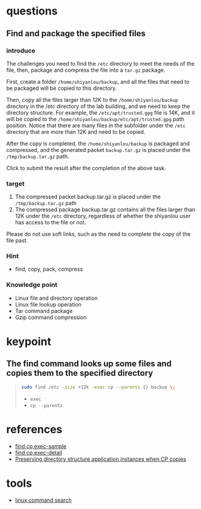 # questions
## Find and package the specified files
### introduce

The challenges you need to find the `/etc` directory to meet the needs of the file, then, package and compress the file into a `tar.gz` package.


First, create a folder `/home/shiyanlou/backup`, and all the files that need to be packaged will be copied to this directory.


Then, copy all the files larger than 12K to the `/home/shiyanlou/backup` directory in the /etc directory of the lab building, and we need to keep the directory structure. For example, the `/etc/apt/trusted.gpg` file is 14K, and it will be copied to the `/home/shiyanlou/backup/etc/apt/trusted.gpg` path position. Notice that there are many files in the subfolder under the `/etc` directory that are more than 12K and need to be copied.


After the copy is completed, the `/home/shiyanlou/backup` is packaged and compressed, and the generated packet `backup.tar.gz` is placed under the `/tmp/backup.tar.gz` path.


Click to submit the result after the completion of the above task.

### target
1. The compressed packet backup.tar.gz is placed under the `/tmp/backup.tar.gz` path
2. The compressed package backup.tar.gz contains all the files larger than 12K under the `/etc` directory, regardless of whether the shiyanlou user has access to the file or not.


Please do not use soft links, such as the need to complete the copy of the file past.


### Hint
- find, copy, pack, compress


### Knowledge point
- Linux file and directory operation
- Linux file lookup operation
- Tar command package
- Gzip command compression



# keypoint

## The find command looks up some files and copies them to the specified directory

> ```bash
> sudo find /etc -size +12k -exec cp --parents {} backup \;
> ```
>
> - `exec`
> - `cp --parents`

# references

- [find,cp,exec-sample](http://blog.csdn.net/longintchar/article/details/51493562)
- [find,cp,exec-detail](https://www.kafan.cn/edu/6999644.html)
- [Preserving directory structure application instances when CP copies](http://blog.csdn.net/wgembed/article/details/39668645)

# tools

- [linux command search](http://man.linuxde.net/)
